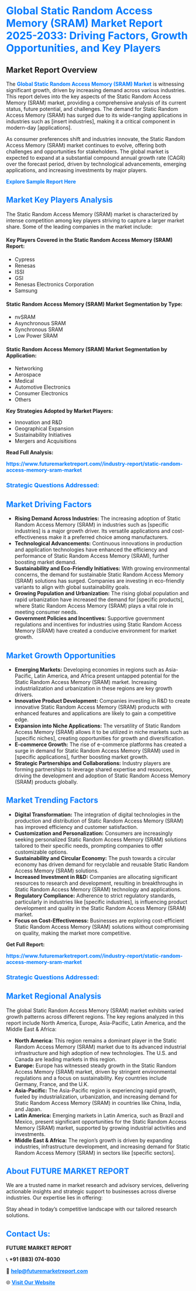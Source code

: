 <h1 style="color: #007BFF;">Global Static Random Access Memory (SRAM) Market Report 2025-2033: Driving Factors, Growth Opportunities, and Key Players</h1>

<section id="overview">
<h2>Market Report Overview</h2>
<p>The <a href="https://www.futuremarketreport.com//industry-report/static-random-access-memory-sram-market" style="color: #007BFF; text-decoration: none;"><strong>Global Static Random Access Memory (SRAM) Market</strong></a> is witnessing significant growth, driven by increasing demand across various industries. This report delves into the key aspects of the Static Random Access Memory (SRAM) market, providing a comprehensive analysis of its current status, future potential, and challenges. The demand for Static Random Access Memory (SRAM) has surged due to its wide-ranging applications in industries such as [insert industries], making it a critical component in modern-day [applications].</p>
<p>As consumer preferences shift and industries innovate, the Static Random Access Memory (SRAM) market continues to evolve, offering both challenges and opportunities for stakeholders. The global market is expected to expand at a substantial compound annual growth rate (CAGR) over the forecast period, driven by technological advancements, emerging applications, and increasing investments by major players.</p>
</section>

<section id="overview">
<p><a href="https://www.futuremarketreport.com//request-sample/reportId=50421" style="color: #007BFF; text-decoration: none;"><strong>Explore Sample Report Here</strong></a></p>
</section>

<section id="key-players">
<h2 style="color: #007BFF;">Market Key Players Analysis</h2>
<p>The Static Random Access Memory (SRAM) market is characterized by intense competition among key players striving to capture a larger market share. Some of the leading companies in the market include:</p>
<h4>Key Players Covered in the Static Random Access Memory (SRAM) Report:</h4>
<ul><li>Cypress</li><li>Renesas</li><li>ISSI</li><li>GSI</li><li>Renesas Electronics Corporation</li><li>Samsung</li></ul>
<h4>Static Random Access Memory (SRAM) Market Segmentation by Type:</h4>
<ul><li>nvSRAM</li><li>Asynchronous SRAM</li><li>Synchronous SRAM</li><li>Low Power SRAM</li></ul>

<h4>Static Random Access Memory (SRAM) Market Segmentation by Application:</h4>
<ul><li>Networking</li><li>Aerospace</li><li>Medical</li><li>Automotive Electronics</li><li>Consumer Electronics</li><li>Others</li></ul>
<p><strong>Key Strategies Adopted by Market Players:</strong></p>
<ul>
<li>Innovation and R&D</li>
<li>Geographical Expansion</li>
<li>Sustainability Initiatives</li>
<li>Mergers and Acquisitions</li>
</ul>
</section>

<section>
<p><strong>Read Full Analysis: </strong></p><a href="https://www.futuremarketreport.com//industry-report/static-random-access-memory-sram-market" style="color: #007BFF; text-decoration: none;"><strong>https://www.futuremarketreport.com//industry-report/static-random-access-memory-sram-market</strong></a>
<h3 style="color: #007BFF;">Strategic Questions Addressed:</h3>
</section>

<section id="driving-factors">
<h2 style="color: #007BFF;">Market Driving Factors</h2>
<ul>
<li><strong>Rising Demand Across Industries:</strong> The increasing adoption of Static Random Access Memory (SRAM) in industries such as [specific industries] is a major growth driver. Its versatile applications and cost-effectiveness make it a preferred choice among manufacturers.</li>
<li><strong>Technological Advancements:</strong> Continuous innovations in production and application technologies have enhanced the efficiency and performance of Static Random Access Memory (SRAM), further boosting market demand.</li>
<li><strong>Sustainability and Eco-Friendly Initiatives:</strong> With growing environmental concerns, the demand for sustainable Static Random Access Memory (SRAM) solutions has surged. Companies are investing in eco-friendly variants to align with global sustainability goals.</li>
<li><strong>Growing Population and Urbanization:</strong> The rising global population and rapid urbanization have increased the demand for [specific products], where Static Random Access Memory (SRAM) plays a vital role in meeting consumer needs.</li>
<li><strong>Government Policies and Incentives:</strong> Supportive government regulations and incentives for industries using Static Random Access Memory (SRAM) have created a conducive environment for market growth.</li>
</ul>
</section>

<section id="growth-opportunities">
<h2 style="color: #007BFF;">Market Growth Opportunities</h2>
<ul>
<li><strong>Emerging Markets:</strong> Developing economies in regions such as Asia-Pacific, Latin America, and Africa present untapped potential for the Static Random Access Memory (SRAM) market. Increasing industrialization and urbanization in these regions are key growth drivers.</li>
<li><strong>Innovative Product Development:</strong> Companies investing in R&D to create innovative Static Random Access Memory (SRAM) products with enhanced features and applications are likely to gain a competitive edge.</li>
<li><strong>Expansion into Niche Applications:</strong> The versatility of Static Random Access Memory (SRAM) allows it to be utilized in niche markets such as [specific niches], creating opportunities for growth and diversification.</li>
<li><strong>E-commerce Growth:</strong> The rise of e-commerce platforms has created a surge in demand for Static Random Access Memory (SRAM) used in [specific applications], further boosting market growth.</li>
<li><strong>Strategic Partnerships and Collaborations:</strong> Industry players are forming partnerships to leverage shared expertise and resources, driving the development and adoption of Static Random Access Memory (SRAM) products globally.</li>
</ul>
</section>

<section id="trending-factors">
<h2 style="color: #007BFF;">Market Trending Factors</h2>
<ul>
<li><strong>Digital Transformation:</strong> The integration of digital technologies in the production and distribution of Static Random Access Memory (SRAM) has improved efficiency and customer satisfaction.</li>
<li><strong>Customization and Personalization:</strong> Consumers are increasingly seeking personalized Static Random Access Memory (SRAM) solutions tailored to their specific needs, prompting companies to offer customizable options.</li>
<li><strong>Sustainability and Circular Economy:</strong> The push towards a circular economy has driven demand for recyclable and reusable Static Random Access Memory (SRAM) solutions.</li>
<li><strong>Increased Investment in R&D:</strong> Companies are allocating significant resources to research and development, resulting in breakthroughs in Static Random Access Memory (SRAM) technology and applications.</li>
<li><strong>Regulatory Compliance:</strong> Adherence to strict regulatory standards, particularly in industries like [specific industries], is influencing product development and quality in the Static Random Access Memory (SRAM) market.</li>
<li><strong>Focus on Cost-Effectiveness:</strong> Businesses are exploring cost-efficient Static Random Access Memory (SRAM) solutions without compromising on quality, making the market more competitive.</li>
</ul>
</section>

<section>
<p><strong>Get Full Report: </strong></p><a href="https://www.futuremarketreport.com//industry-report/static-random-access-memory-sram-market" style="color: #007BFF; text-decoration: none;"><strong>https://www.futuremarketreport.com//industry-report/static-random-access-memory-sram-market</strong></a>
<h3 style="color: #007BFF;">Strategic Questions Addressed:</h3>
</section>


<section id="regional-analysis">
<h2 style="color: #007BFF;">Market Regional Analysis</h2>
<p>The global Static Random Access Memory (SRAM) market exhibits varied growth patterns across different regions. The key regions analyzed in this report include North America, Europe, Asia-Pacific, Latin America, and the Middle East & Africa:</p>
<ul>
<li><strong>North America:</strong> This region remains a dominant player in the Static Random Access Memory (SRAM) market due to its advanced industrial infrastructure and high adoption of new technologies. The U.S. and Canada are leading markets in this region.</li>
<li><strong>Europe:</strong> Europe has witnessed steady growth in the Static Random Access Memory (SRAM) market, driven by stringent environmental regulations and a focus on sustainability. Key countries include Germany, France, and the U.K.</li>
<li><strong>Asia-Pacific:</strong> The Asia-Pacific region is experiencing rapid growth, fueled by industrialization, urbanization, and increasing demand for Static Random Access Memory (SRAM) in countries like China, India, and Japan.</li>
<li><strong>Latin America:</strong> Emerging markets in Latin America, such as Brazil and Mexico, present significant opportunities for the Static Random Access Memory (SRAM) market, supported by growing industrial activities and investments.</li>
<li><strong>Middle East & Africa:</strong> The region’s growth is driven by expanding industries, infrastructure development, and increasing demand for Static Random Access Memory (SRAM) in sectors like [specific sectors].</li>
</ul>
</section>

<footer>
<h2 style="color: #007BFF;">About FUTURE MARKET REPORT</h2>
<p>We are a trusted name in market research and advisory services, delivering actionable insights and strategic support to businesses across diverse industries. Our expertise lies in offering:</p>

<p>Stay ahead in today’s competitive landscape with our tailored research solutions.</p>

<h2 style="color: #007BFF;">Contact Us:</h2>
<p><strong>FUTURE MARKET REPORT</strong></p>
<p>📞 <strong>+91 (883) 074-8030</strong></p>
<p>📧 <strong><a href="mailto:help@futuremarketreport.com" style="color: #007BFF;">help@futuremarketreport.com</a></strong></p>
<p>🌐 <strong><a href="https://www.futuremarketreport.com/" style="color: #007BFF;">Visit Our Website</a></strong></p>
</footer>